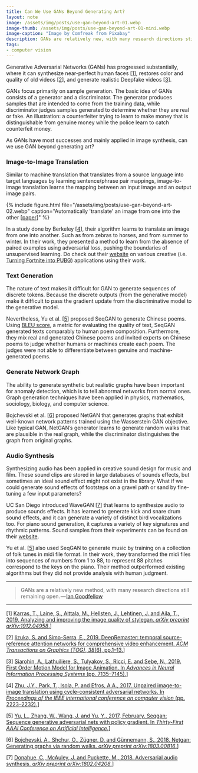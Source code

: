 ```yaml
---
title: Can We Use GANs Beyond Generating Art?
layout: note
image: /assets/img/posts/use-gan-beyond-art-01.webp
image-thumb: /assets/img/posts/use-gan-beyond-art-01-mini.webp
image-caption: "Image by Comfreak from Pixabay"
description: GANs are relatively new, with many research directions still remaining open.
tags:
- computer vision
---
```


Generative Adversarial Networks (GANs) has progressed substantially, where it can synthesize near-perfect human faces [[1](https://arxiv.org/abs/1912.04958)], restores color and quality of old videos [[2](http://iizuka.cs.tsukuba.ac.jp/projects/remastering/en/index.html)], and generate realistic Deepfake videos [[3](https://aliaksandrsiarohin.github.io/first-order-model-website/)].

GANs focus primarily on sample generation. The basic idea of GANs consists of a generator and a discriminator. The generator produces samples that are intended to come from the training data, while discriminator judges samples generated to determine whether they are real or fake. An illustration: a counterfeiter trying to learn to make money that is distinguishable from genuine money while the police learn to catch counterfeit money.

As GANs have most successes and mainly applied in image synthesis, can we use GAN beyond generating art?

### Image-to-Image Translation

Similar to machine translation that translates from a source language into target languages by learning sentence/phrase pair mappings, image-to-image translation learns the mapping between an input image and an output image pairs.

{% include figure.html
  file="/assets/img/posts/use-gan-beyond-art-02.webp"
  caption="Automatically 'translate' an image from one into the other [[paper](https://arxiv.org/pdf/1703.10593.pdf)]"
%}

In a study done by Berkeley [[4](https://arxiv.org/pdf/1703.10593.pdf)], their algorithm learns to translate an image from one into another. Such as from zebras to horses, and from summer to winter. In their work, they presented a method to learn from the absence of paired examples using adversarial loss, pushing the boundaries of unsupervised learning. Do check out their [website](https://junyanz.github.io/CycleGAN/) on various creative (i.e. [Turning Fortnite into PUBG](https://towardsdatascience.com/turning-fortnite-into-pubg-with-deep-learning-cyclegan-2f9d339dcdb0)) applications using their work.

### Text Generation

The nature of text makes it difficult for GAN to generate sequences of discrete tokens. Because the discrete outputs (from the generative model) make it difficult to pass the gradient update from the discriminative model to the generative model.

Nevertheless, Yu et al. [[5](https://arxiv.org/pdf/1609.05473.pdf)] proposed SeqGAN to generate Chinese poems. Using [BLEU score](https://en.wikipedia.org/wiki/BLEU), a metric for evaluating the quality of text, SeqGAN generated texts comparably to human poem composition. Furthermore, they mix real and generated Chinese poems and invited experts on Chinese poems to judge whether humans or machines create each poem. The judges were not able to differentiate between genuine and machine-generated poems.

### Generate Network Graph

The ability to generate synthetic but realistic graphs have been important for anomaly detection, which is to tell abnormal networks from normal ones. Graph generation techniques have been applied in physics, mathematics, sociology, biology, and computer science.

Bojchevski et al. [[6](https://arxiv.org/pdf/1803.00816.pdf)] proposed NetGAN that generates graphs that exhibit well-known network patterns trained using the Wasserstein GAN objective. Like typical GAN, NetGAN’s generator learns to generate random walks that are plausible in the real graph, while the discriminator distinguishes the graph from original graphs.

### Audio Synthesis

Synthesizing audio has been applied in creative sound design for music and film. These sound clips are stored in large databases of sounds effects, but sometimes an ideal sound effect might not exist in the library. What if we could generate sound effects of footsteps on a gravel path or sand by fine-tuning a few input parameters?

UC San Diego introduced WaveGAN [[7](https://arxiv.org/pdf/1802.04208.pdf)] that learns to synthesize audio to produce sounds effects. It has learned to generate kick and snare drum sound effects, and it can generate a variety of distinct bird vocalizations too. For piano sound generation, it captures a variety of key signatures and rhythmic patterns. Sound samples from their experiments can be found on their [website](https://chrisdonahue.com/wavegan_examples/).

Yu et al. [[5](https://arxiv.org/pdf/1609.05473.pdf)] also used SeqGAN to generate music by training on a collection of folk tunes in midi file format. In their work, they transformed the midi files into sequences of numbers from 1 to 88, to represent 88 pitches correspond to the keys on the piano. Their method outperformed existing algorithms but they did not provide analysis with human judgment.

----------

> GANs are a relatively new method, with many research directions still remaining open. — [Ian Goodfellow](https://arxiv.org/abs/1701.00160)

----------

[1] [Karras, T., Laine, S., Aittala, M., Hellsten, J., Lehtinen, J. and Aila, T., 2019. Analyzing and improving the image quality of stylegan. _arXiv preprint arXiv:1912.04958_.](https://arxiv.org/abs/1912.04958)]

[2] [Iizuka, S. and Simo-Serra, E., 2019. DeepRemaster: temporal source-reference attention networks for comprehensive video enhancement. _ACM Transactions on Graphics (TOG)_, _38_(6), pp.1–13.](http://iizuka.cs.tsukuba.ac.jp/projects/remastering/en/index.html)]

[3] [Siarohin, A., Lathuilière, S., Tulyakov, S., Ricci, E. and Sebe, N., 2019. First Order Motion Model for Image Animation. In _Advances in Neural Information Processing Systems_ (pp. 7135–7145).](https://aliaksandrsiarohin.github.io/first-order-model-website/)]

[4] [Zhu, J.Y., Park, T., Isola, P. and Efros, A.A., 2017. Unpaired image-to-image translation using cycle-consistent adversarial networks. In _Proceedings of the IEEE international conference on computer vision_ (pp. 2223–2232).](https://arxiv.org/pdf/1703.10593.pdf)]

[5] [Yu, L., Zhang, W., Wang, J. and Yu, Y., 2017, February. Seqgan: Sequence generative adversarial nets with policy gradient. In _Thirty-First AAAI Conference on Artificial Intelligence_.](https://arxiv.org/pdf/1609.05473.pdf)]

[6] [Bojchevski, A., Shchur, O., Zügner, D. and Günnemann, S., 2018. Netgan: Generating graphs via random walks. _arXiv preprint arXiv:1803.00816_.](https://arxiv.org/pdf/1803.00816.pdf)]

[7] [Donahue, C., McAuley, J. and Puckette, M., 2018. Adversarial audio synthesis. _arXiv preprint arXiv:1802.04208._](https://arxiv.org/pdf/1802.04208.pdf)]
